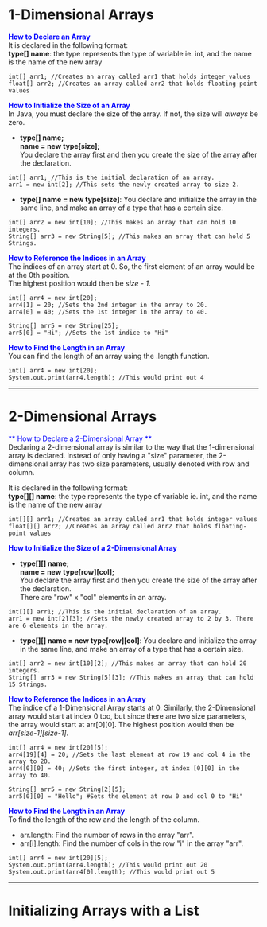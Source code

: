 # 1-Dimensional Arrays

<span style="color:blue">**How to Declare an Array**</span>    
It is declared in the following format:  
**type[] name**: the type represents the type of variable ie. int, and the name is the name of the new array

```
int[] arr1; //Creates an array called arr1 that holds integer values
float[] arr2; //Creates an array called arr2 that holds floating-point values
```

<span style="color:blue">**How to Initialize the Size of an Array** </span>   
In Java, you must declare the size of the array. If not, the size will _always_ be zero.

* **type[] name;**  
  **name = new type[size];**  
  You declare the array first and then you create the size of the array after the declaration.

```
int[] arr1; //This is the initial declaration of an array.
arr1 = new int[2]; //This sets the newly created array to size 2.
```

* **type[] name = new type[size]**: You declare and initialize the array in the same line, and make an array of a type that has a certain size.

```
int[] arr2 = new int[10]; //This makes an array that can hold 10 integers.
String[] arr3 = new String[5]; //This makes an array that can hold 5 Strings.
```

<span style="color:blue">**How to Reference the Indices in an Array**  </span>  
The indices of an array start at 0. So, the first element of an array would be at the 0th position.  
The highest position would then be _size - 1_.
```
int[] arr4 = new int[20];
arr4[1] = 20; //Sets the 2nd integer in the array to 20.
arr4[0] = 40; //Sets the 1st integer in the array to 40.

String[] arr5 = new String[25];
arr5[0] = "Hi"; //Sets the 1st indice to "Hi"
```

<span style="color:blue">**How to Find the Length in an Array**  </span>  
You can find the length of an array using the .length function.  
```
int[] arr4 = new int[20];
System.out.print(arr4.length); //This would print out 4
```
---
# 2-Dimensional Arrays  
<span style="color:blue">** How to Declare a 2-Dimensional Array ** </span>  
Declaring a 2-dimensional array is similar to the way that the 1-dimensional array is declared. Instead of only having a "size" parameter, the 2-dimensional array has two size parameters, usually denoted with row and column.  

It is declared in the following format:  
**type[][] name**: the type represents the type of variable ie. int, and the name is the name of the new array
```
int[][] arr1; //Creates an array called arr1 that holds integer values
float[][] arr2; //Creates an array called arr2 that holds floating-point values
```

<span style="color:blue">**How to Initialize the Size of a 2-Dimensional Array** </span>  

* **type[][] name;**  
  **name = new type[row][col];**  
  You declare the array first and then you create the size of the array after the declaration.  
  There are "row" x "col" elements in an array. 

```
int[][] arr1; //This is the initial declaration of an array.
arr1 = new int[2][3]; //Sets the newly created array to 2 by 3. There are 6 elements in the array.
```

* **type[][] name = new type[row][col]**: You declare and initialize the array in the same line, and make an array of a type that has a certain size.

```
int[] arr2 = new int[10][2]; //This makes an array that can hold 20 integers.
String[] arr3 = new String[5][3]; //This makes an array that can hold 15 Strings.
```

<span style="color:blue">**How to Reference the Indices in an Array**  </span>  
The indice of a 1-Dimensional Array starts at 0. Similarly, the 2-Dimensional array would start at index 0 too, but since there are two size parameters, the array would start at arr[0][0]. 
The highest position would then be _arr[size-1][size-1]_.
```
int[] arr4 = new int[20][5];
arr4[19][4] = 20; //Sets the last element at row 19 and col 4 in the array to 20.
arr4[0][0] = 40; //Sets the first integer, at index [0][0] in the array to 40. 

String[] arr5 = new String[2][5];
arr5[0][0] = "Hello"; #Sets the element at row 0 and col 0 to "Hi"
```

<span style="color:blue">**How to Find the Length in an Array**  </span>  
To find the length of the row and the length of the column. 

* arr.length: Find the number of rows in the array "arr".
* arr[i].length: Find the number of cols in the row "i" in the array "arr".

```
int[] arr4 = new int[20][5];
System.out.print(arr4.length); //This would print out 20
System.out.print(arr4[0].length); //This would print out 5
```
---
# Initializing Arrays with a List